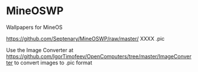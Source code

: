 # MineOSWP
Wallpapers for MineOS

https://github.com/Septenary/MineOSWP/raw/master/ XXXX .pic

Use the Image Converter at https://github.com/IgorTimofeev/OpenComputers/tree/master/ImageConverter to convert images to .pic format
